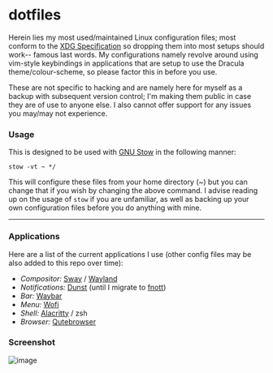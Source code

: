 # dotfiles

Herein lies my most used/maintained Linux configuration files; most conform to the [XDG Specification](https://wiki.archlinux.org/title/XDG_Base_Directory) so dropping them into most setups should work-- famous last words. My configurations namely revolve around using vim-style keybindings in applications that are setup to use the Dracula theme/colour-scheme, so please factor this in before you use.

These are not specific to hacking and are namely here for myself as a backup with subsequent version control; I'm making them public in case they are of use to anyone else. I also cannot offer support for any issues you may/may not experience.

### Usage

This is designed to be used with [GNU Stow](https://www.gnu.org/software/stow/) in the following manner:

`stow -vt ~ */`

This will configure these files from your home directory (~) but you can change that if you wish by changing the above command. I advise reading up on the usage of `stow` if you are unfamiliar, as well as backing up your own configuration files before you do anything with mine.

***

### Applications

Here are a list of the current applications I use (other config files may be also added to this repo over time):

- *Compositor:* [Sway](https://github.com/swaywm/sway) / [Wayland](https://github.com/wayland-project/wayland)
- *Notifications:* [Dunst](https://github.com/dunst-project/dunst) (until I migrate to [fnott](https://gitlab.com/dnkl/fnott))
- *Bar:* [Waybar](https://github.com/Alexays/Waybar)
- *Menu:* [Wofi](https://hg.sr.ht/~scoopta/wofi)
- *Shell:* [Alacritty](https://github.com/alacritty/alacritty) / zsh
- *Browser:* [Qutebrowser](https://github.com/qutebrowser/qutebrowser)

### Screenshot

![image](https://user-images.githubusercontent.com/62815243/120772614-65a2ff00-c518-11eb-896a-a9843a057b83.png)
